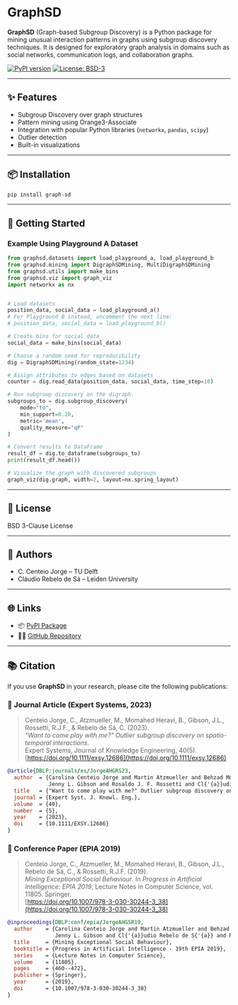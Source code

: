 # GraphSD

**GraphSD** (Graph-based Subgroup Discovery) is a Python package for mining unusual interaction patterns in graphs using subgroup discovery techniques. It is designed for exploratory graph analysis in domains such as social networks, communication logs, and collaboration graphs.

[![PyPI version](https://badge.fury.io/py/graph-sd.svg)](https://pypi.org/project/graph-sd/)
[![License: BSD-3](https://img.shields.io/badge/License-BSD%203--Clause-blue.svg)](https://opensource.org/licenses/BSD-3-Clause)

---

## ✨ Features

- Subgroup Discovery over graph structures
- Pattern mining using Orange3-Associate
- Integration with popular Python libraries (`networkx`, `pandas`, `scipy`)
- Outlier detection
- Built-in visualizations

---

## 📦 Installation

```bash
pip install graph-sd
```
---

## 🚀 Getting Started

### Example Using Playground A Dataset

```python
from graphsd.datasets import load_playground_a, load_playground_b
from graphsd.mining import DigraphSDMining, MultiDigraphSDMining
from graphsd.utils import make_bins
from graphsd.viz import graph_viz
import networkx as nx


# Load datasets
position_data, social_data = load_playground_a()
# For Playground B instead, uncomment the next line:
# position_data, social_data = load_playground_b()

# Create bins for social data
social_data = make_bins(social_data)

# Choose a random seed for reproducibility
dig = DigraphSDMining(random_state=1234)

# Assign attributes to edges based on datasets
counter = dig.read_data(position_data, social_data, time_step=10)

# Run subgroup discovery on the digraph.
subgroups_to = dig.subgroup_discovery(
    mode="to",
    min_support=0.20,
    metric='mean',
    quality_measure="qP"
)

# Convert results to DataFrame
result_df = dig.to_dataframe(subgroups_to)
print(result_df.head())

# Visualize the graph with discovered subgroups
graph_viz(dig.graph, width=2, layout=nx.spring_layout)
```

---

## 📄 License

BSD 3-Clause License

---

## 👥 Authors

- C. Centeio Jorge – TU Delft
- Cláudio Rebelo de Sá – Leiden University

---

## 🌐 Links

- 📦 [PyPI Package](https://pypi.org/project/graph-sd/)
- 🧑‍💻 [GitHub Repository](https://github.com/centeio/GraphSD)

---

## 📚 Citation

If you use **GraphSD** in your research, please cite the following publications:

### 📝 Journal Article (Expert Systems, 2023)

> Centeio Jorge, C., Atzmueller, M., Momahed Heravi, B., Gibson, J.L., Rossetti, R.J.F., & Rebelo de Sá, C. (2023).  
> *"Want to come play with me?" Outlier subgroup discovery on spatio-temporal interactions*.  
> Expert Systems, Journal of Knowledge Engineering, 40(5).  
> [https://doi.org/10.1111/exsy.12686](https://doi.org/10.1111/exsy.12686)

```bibtex
@article{DBLP:journals/es/JorgeAHGRS23,
  author  = {Carolina Centeio Jorge and Martin Atzmueller and Behzad Momahed Heravi and
             Jenny L. Gibson and Rosaldo J. F. Rossetti and Cl{'{a}}udio Rebelo de S{'{a}}},
  title   = {"Want to come play with me?" Outlier subgroup discovery on spatio-temporal interactions},
  journal = {Expert Syst. J. Knowl. Eng.},
  volume  = {40},
  number  = {5},
  year    = {2023},
  doi     = {10.1111/EXSY.12686}
}
```

### 📘 Conference Paper (EPIA 2019)

> Centeio Jorge, C., Atzmueller, M., Momahed Heravi, B., Gibson, J.L., Rebelo de Sá, C., & Rossetti, R.J.F. (2019).  
> *Mining Exceptional Social Behaviour*. In *Progress in Artificial Intelligence: EPIA 2019*, Lecture Notes in Computer Science, vol. 11805. Springer.  
> [https://doi.org/10.1007/978-3-030-30244-3_38](https://doi.org/10.1007/978-3-030-30244-3_38)

```bibtex
@inproceedings{DBLP:conf/epia/JorgeAHGSR19,
  author    = {Carolina Centeio Jorge and Martin Atzmueller and Behzad Momahed Heravi and
               Jenny L. Gibson and Cl{'{a}}udio Rebelo de S{'{a}} and Rosaldo J. F. Rossetti},
  title     = {Mining Exceptional Social Behaviour},
  booktitle = {Progress in Artificial Intelligence - 19th EPIA 2019},
  series    = {Lecture Notes in Computer Science},
  volume    = {11805},
  pages     = {460--472},
  publisher = {Springer},
  year      = {2019},
  doi       = {10.1007/978-3-030-30244-3_38}
}
```

